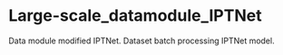 # Large-scale_datamodule_IPTNet
Data module modified IPTNet.  Dataset batch processing IPTNet model.
